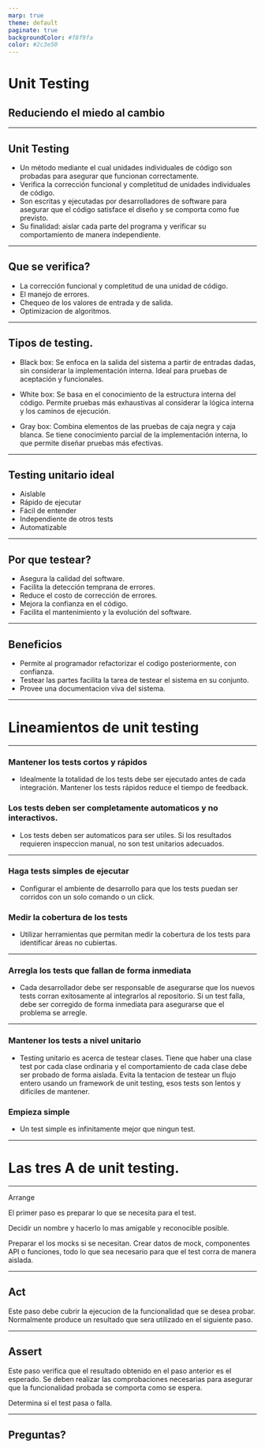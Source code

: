 ```yaml
---
marp: true
theme: default
paginate: true
backgroundColor: #f8f9fa
color: #2c3e50
---
```


# Unit Testing
## Reduciendo el miedo al cambio

---

## Unit Testing
- Un método mediante el cual unidades individuales de código son probadas para asegurar que funcionan correctamente.
- Verifica la corrección funcional y completitud de unidades individuales de código.
- Son escritas y ejecutadas por desarrolladores de software para asegurar que el código satisface el diseño y se comporta como fue previsto.
- Su finalidad: aislar cada parte del programa y verificar su comportamiento de manera independiente.

---

## Que se verifica?

- La corrección funcional y completitud de una unidad de código.
- El manejo de errores.
- Chequeo de los valores de entrada y de salida.
- Optimizacion de algoritmos.

---

## Tipos de testing.

- Black box: Se enfoca en la salida del sistema a partir de entradas dadas, sin considerar la implementación interna. Ideal para pruebas de aceptación y funcionales.

- White box: Se basa en el conocimiento de la estructura interna del código. Permite pruebas más exhaustivas al considerar la lógica interna y los caminos de ejecución.

- Gray box: Combina elementos de las pruebas de caja negra y caja blanca. Se tiene conocimiento parcial de la implementación interna, lo que permite diseñar pruebas más efectivas.

---

## Testing unitario ideal

- Aislable
- Rápido de ejecutar
- Fácil de entender
- Independiente de otros tests
- Automatizable

---

## Por que testear?

- Asegura la calidad del software.
- Facilita la detección temprana de errores.
- Reduce el costo de corrección de errores.
- Mejora la confianza en el código.
- Facilita el mantenimiento y la evolución del software.

---

## Beneficios

- Permite al programador refactorizar el codigo posteriormente, con confianza.
- Testear las partes facilita la tarea de testear el sistema en su conjunto.
- Provee una documentacion viva del sistema.

---

# Lineamientos de unit testing

---

### Mantener los tests cortos y rápidos
- Idealmente la totalidad de los tests debe ser ejecutado antes de cada integración. Mantener los tests rápidos reduce el tiempo de feedback.

### Los tests deben ser completamente automaticos y no interactivos.
- Los tests deben ser automaticos para ser utiles. Si los resultados requieren inspeccion manual, no son test unitarios adecuados.

---

### Haga tests simples de ejecutar
- Configurar el ambiente de desarrollo para que los tests puedan ser corridos con un solo comando o un click.

### Medir la cobertura de los tests
- Utilizar herramientas que permitan medir la cobertura de los tests para identificar áreas no cubiertas.

---

### Arregla los tests que fallan de forma inmediata
- Cada desarrollador debe ser responsable de asegurarse que los nuevos tests corran exitosamente al integrarlos al repositorio. Si un test falla, debe ser corregido de forma inmediata para asegurarse que el problema se arregle.

---

### Mantener los tests a nivel unitario
- Testing unitario es acerca de testear clases. Tiene que haber una clase test por cada clase ordinaria y el comportamiento de cada clase debe ser probado de forma aislada. Evita la tentacion de testear un flujo entero usando un framework de unit testing, esos tests son lentos y dificiles de mantener.
### Empieza simple
- Un test simple es infinitamente mejor que ningun test.

---

# Las tres A de unit testing.

---

Arrange

El primer paso es preparar lo que se necesita para el test.

Decidir un nombre y hacerlo lo mas amigable y reconocible posible.

Preparar el los mocks si se necesitan. Crear datos de mock, componentes API o funciones, todo lo que sea necesario para que el test corra de manera aislada.

---

## Act

Este paso debe cubrir la ejecucion de la funcionalidad que se desea probar. Normalmente produce un resultado que sera utilizado en el siguiente paso.

---

## Assert

Este paso verifica que el resultado obtenido en el paso anterior es el esperado. Se deben realizar las comprobaciones necesarias para asegurar que la funcionalidad probada se comporta como se espera.

Determina si el test pasa o falla.

---

## Preguntas?
